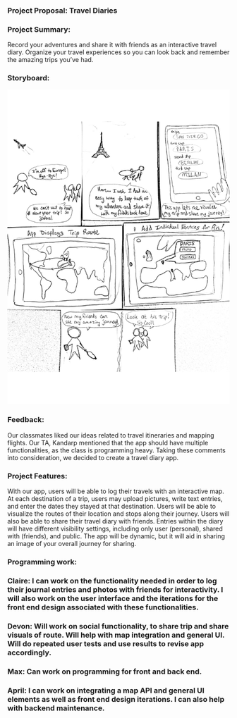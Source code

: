 ### Project Proposal: Travel Diaries

### Project Summary:
Record your adventures and share it with friends as an interactive travel diary. Organize your travel experiences so you can look back and remember the amazing trips you’ve had.

### Storyboard:
![Storyboard Proposal](/images/storyboardproposal.jpg)


### Feedback:
Our classmates liked our ideas related to travel itineraries and mapping flights. Our TA, Kandarp mentioned that the app should have multiple functionalities, as the class is programming heavy. Taking these comments into consideration, we decided to create a travel diary app.

### Project Features:
With our app, users will be able to log their travels with an interactive map. At each destination of a trip, users may upload pictures, write text entries, and enter the dates they stayed at that destination.  Users will be able to visualize the routes of their location and stops along their journey.  Users will also be able to share their travel diary with friends. Entries within the diary will have different visibility settings, including only user (personal), shared with (friends), and public.  The app will be dynamic, but it will aid in sharing an image of your overall journey for sharing. 

### Programming work:  
### Claire: I can work on the functionality needed in order to log their journal entries and photos with friends for interactivity. I will also work on the user interface and the iterations for the front end design associated with these functionalities.
### Devon:  Will work on social functionality, to share trip and share visuals of route.  Will help with map integration and general UI.  Will do repeated user tests and use results to revise app accordingly. 
### Max: Can work on programming for front and back end.
### April: I can work on integrating a map API and general UI elements as well as front end design iterations. I can also help with backend maintenance.

